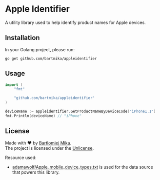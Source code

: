 # Apple Identifier
A utility library used to help identify product names for Apple devices.

## Installation

In your Golang project, please run:

```
go get github.com/bartmika/appleidentifier
```

## Usage

```go
import (
    "fmt"

    "github.com/bartmika/appleidentifier"
)

deviceName := appleidentifier.GetProductNameByDeviceCode("iPhone1,1")
fmt.Println(deviceName) // "iPhone"
```

## License
Made with ❤️ by [Bartlomiej Mika](https://bartlomiejmika.com).   
The project is licensed under the [Unlicense](LICENSE).

Resource used:

* [adamawolf/Apple_mobile_device_types.txt](https://gist.github.com/adamawolf/3048717) is used for the data source that powers this library.
